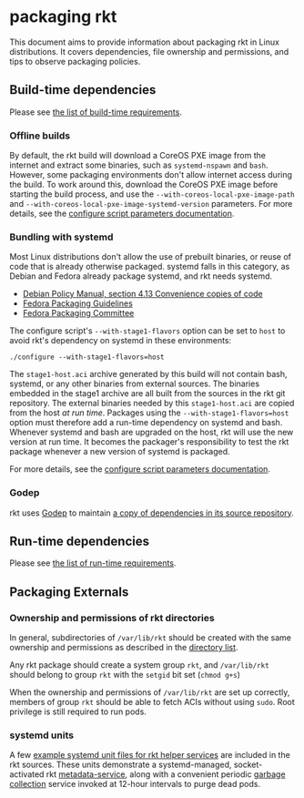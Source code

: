 # packaging rkt

This document aims to provide information about packaging rkt in Linux distributions. It covers dependencies, file ownership and permissions, and tips to observe packaging policies.

## Build-time dependencies

Please see [the list of build-time requirements][build-deps].

### Offline builds

By default, the rkt build will download a CoreOS PXE image from the internet and extract some binaries, such as `systemd-nspawn` and `bash`. However, some packaging environments don't allow internet access during the build. To work around this, download the CoreOS PXE image before starting the build process, and use the `--with-coreos-local-pxe-image-path` and `--with-coreos-local-pxe-image-systemd-version` parameters. For more details, see the [configure script parameters documentation][build-config].

### Bundling with systemd

Most Linux distributions don't allow the use of prebuilt binaries, or reuse of code that is already otherwise packaged. systemd falls in this category, as Debian and Fedora already package systemd, and rkt needs systemd.

- [Debian Policy Manual, section 4.13 Convenience copies of code](https://www.debian.org/doc/debian-policy/ch-source.html#s-embeddedfiles)
- [Fedora Packaging Guidelines](https://fedoraproject.org/wiki/Packaging:Guidelines#No_inclusion_of_pre-built_binaries_or_libraries)
- [Fedora Packaging Committee](https://www.mail-archive.com/devel@lists.fedoraproject.org/msg88276.html)

The configure script's `--with-stage1-flavors` option can be set to `host` to avoid rkt's dependency on systemd in these environments:

```
./configure --with-stage1-flavors=host
```

The `stage1-host.aci` archive generated by this build will not contain bash, systemd, or any other binaries from external sources. The binaries embedded in the stage1 archive are all built from the sources in the rkt git repository. The external binaries needed by this `stage1-host.aci` are copied from the host *at run time*. Packages using the `--with-stage1-flavors=host` option must therefore add a run-time dependency on systemd and bash. Whenever systemd and bash are upgraded on the host, rkt will use the new version at run time. It becomes the packager's responsibility to test the rkt package whenever a new version of systemd is packaged.

For more details, see the [configure script parameters documentation][build-config].

### Godep

rkt uses [Godep](https://github.com/tools/godep) to maintain [a copy of dependencies in its source repository](https://github.com/coreos/rkt/tree/master/Godeps).

## Run-time dependencies

Please see [the list of run-time requirements][run-deps].

## Packaging Externals

### Ownership and permissions of rkt directories

In general, subdirectories of `/var/lib/rkt` should be created with the same ownership and permissions as described in the [directory list](https://github.com/coreos/rkt/blob/master/dist/init/systemd/tmpfiles.d/rkt.conf).

Any rkt package should create a system group `rkt`, and `/var/lib/rkt` should belong to group `rkt` with the `setgid` bit set (`chmod g+s`)

When the ownership and permissions of `/var/lib/rkt` are set up correctly, members of group `rkt` should be able to fetch ACIs without using `sudo`. Root privilege is still required to run pods.

### systemd units

A few [example systemd unit files for rkt helper services][rkt-units] are included in the rkt sources. These units demonstrate a systemd-managed, socket-activated rkt [metadata-service][rkt-metadata-svc], along with a convenient periodic [garbage collection][rkt-gc] service invoked at 12-hour intervals to purge dead pods.


[build-config]: build-configure.md
[rkt-gc]: subcommands/gc.md
[rkt-metadata-svc]: subcommands/metadata-service.md
[rkt-units]: https://github.com/coreos/rkt/tree/master/dist/init/systemd
[build-deps]: hacking.md#build-time-requirements
[run-deps]: hacking.md#run-time-requirements

